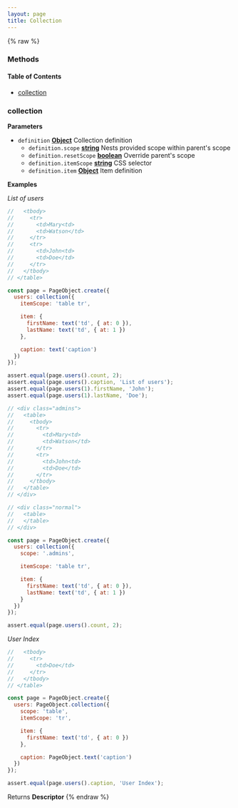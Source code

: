 ```yaml
---
layout: page
title: Collection
---
```


{% raw %}
### Methods


<!-- Generated by documentation.js. Update this documentation by updating the source code. -->

#### Table of Contents

-   [collection](#collection)

### collection

**Parameters**

-   `definition` **[Object](https://developer.mozilla.org/docs/Web/JavaScript/Reference/Global_Objects/Object)** Collection definition
    -   `definition.scope` **[string](https://developer.mozilla.org/docs/Web/JavaScript/Reference/Global_Objects/String)** Nests provided scope within parent's scope
    -   `definition.resetScope` **[boolean](https://developer.mozilla.org/docs/Web/JavaScript/Reference/Global_Objects/Boolean)** Override parent's scope
    -   `definition.itemScope` **[string](https://developer.mozilla.org/docs/Web/JavaScript/Reference/Global_Objects/String)** CSS selector
    -   `definition.item` **[Object](https://developer.mozilla.org/docs/Web/JavaScript/Reference/Global_Objects/Object)** Item definition

**Examples**

_List of users_

```javascript
//   <tbody>
//     <tr>
//       <td>Mary<td>
//       <td>Watson</td>
//     </tr>
//     <tr>
//       <td>John<td>
//       <td>Doe</td>
//     </tr>
//   </tbody>
// </table>

const page = PageObject.create({
  users: collection({
    itemScope: 'table tr',

    item: {
      firstName: text('td', { at: 0 }),
      lastName: text('td', { at: 1 })
    },

    caption: text('caption')
  })
});

assert.equal(page.users().count, 2);
assert.equal(page.users().caption, 'List of users');
assert.equal(page.users(1).firstName, 'John');
assert.equal(page.users(1).lastName, 'Doe');
```

```javascript
// <div class="admins">
//   <table>
//     <tbody>
//       <tr>
//         <td>Mary<td>
//         <td>Watson</td>
//       </tr>
//       <tr>
//         <td>John<td>
//         <td>Doe</td>
//       </tr>
//     </tbody>
//   </table>
// </div>

// <div class="normal">
//   <table>
//   </table>
// </div>

const page = PageObject.create({
  users: collection({
    scope: '.admins',

    itemScope: 'table tr',

    item: {
      firstName: text('td', { at: 0 }),
      lastName: text('td', { at: 1 })
    }
  })
});

assert.equal(page.users().count, 2);
```

_User Index_

```javascript
//   <tbody>
//     <tr>
//       <td>Doe</td>
//     </tr>
//   </tbody>
// </table>

const page = PageObject.create({
  users: PageObject.collection({
    scope: 'table',
    itemScope: 'tr',

    item: {
      firstName: text('td', { at: 0 })
    },

    caption: PageObject.text('caption')
  })
});

assert.equal(page.users().caption, 'User Index');
```

Returns **Descriptor** 
{% endraw %}